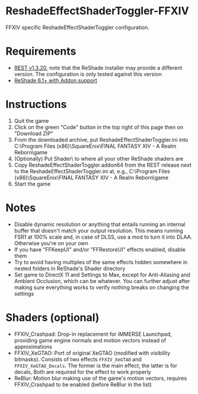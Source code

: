 # ReshadeEffectShaderToggler-FFXIV
FFXIV specific ReshadeEffectShaderToggler configuration. 

# Requirements
* [REST v1.3.20](https://github.com/4lex4nder/ReshadeEffectShaderToggler/releases/tag/v1.3.20), note that the ReShade installer may provide a different version. The configuration is only tested against this version
* [ReShade 6.1+ with Addon support](https://reshade.me/)

# Instructions
1. Quit the game
2. Click on the green "Code" button in the top right of this page then on "Download ZIP"
3. From the downloaded archive, put ReshadeEffectShaderToggler.ini into C:\Program Files (x86)\SquareEnix\FINAL FANTASY XIV - A Realm Reborn\game
4. (Optionally) Put Shader\ to where all your other ReShade shaders are
5. Copy ReshadeEffectShaderToggler.addon64 from the REST release next to the ReshadeEffectShaderToggler.ini at, e.g., C:\Program Files (x86)\SquareEnix\FINAL FANTASY XIV - A Realm Reborn\game
4. Start the game

# Notes
* Disable dynamic resolution or anything that entails running an internal buffer that doesn't match your output resolution. This means running FSR1 at 100% scale and, in case of DLSS, use a mod to turn it into DLAA. Otherwise you're on your own
* If you have "FFKeepUI" and/or "FFRestoreUI" effects enabled, disable them
* Try to avoid having multiples of the same effects hidden somewhere in nested folders in ReShade's Shader directory
* Set game to DirectX 11 and Settings to Max, except for Anti-Aliasing and Ambient Occlusion, which can be whatever. You can further adjust after making sure everything works to verify nothing breaks on changing the settings

# Shaders (optional)
* FFXIV_Crashpad: Drop-in replacement for iMMERSE Launchpad, providing game engine normals and motion vectors instead of approximations
* FFXIV_XeGTAO: Port of original XeGTAO (modified with visibility bitmasks). Consists of two effects `FFXIV_XeGTAO` and `FFXIV_XeGTAO_Decals`. The former is the main effect, the latter is for decals, Both are required for the effect to work properly
* ReBlur: Motion blur making use of the game's motion vectors, requires FFXIV_Crashpad to be enabled (before ReBlur in the list)